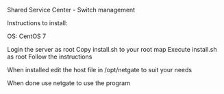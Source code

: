 Shared Service Center - Switch management


Instructions to install:

OS: CentOS 7

Login the server as root
Copy install.sh to your root map
Execute install.sh as root
Follow the instructions

When installed edit the host file in /opt/netgate to suit your needs

When done use netgate to use the program
